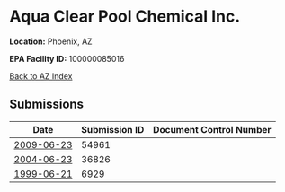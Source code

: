 # Aqua Clear Pool Chemical Inc.

**Location:** Phoenix, AZ

**EPA Facility ID:** 100000085016

[Back to AZ Index](../../index.md)

## Submissions

| Date | Submission ID | Document Control Number |
|------|--------------|-------------------------|
| [2009-06-23](submissions/54961.md) | 54961 |  |
| [2004-06-23](submissions/36826.md) | 36826 |  |
| [1999-06-21](submissions/6929.md) | 6929 |  |

